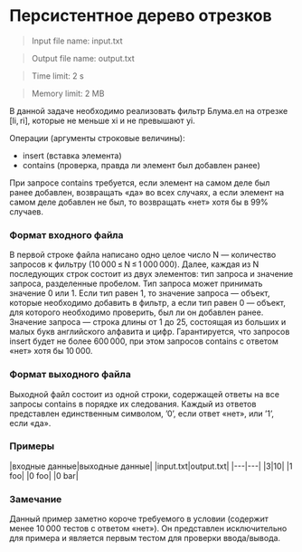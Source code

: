 # Персистентное дерево отрезков

> Input file name: input.txt

> Output file name: output.txt

> Time limit: 2 s

> Memory limit: 2 MB

В данной задаче необходимо реализовать фильтр Блума.ел на отрезке [li, ri], которые не меньше xi и не превышают yi.

Операции (аргументы строковые величины):
* insert (вставка элемента)
* contains (проверка, правда ли элемент был добавлен ранее)

При запросе contains требуется, если элемент на самом деле был ранее добавлен, возвращать «да» во всех случаях, а если элемент на самом деле добавлен не был, то возвращать «нет» хотя бы в 99% случаев.

### Формат входного файла

В первой строке файла написано одно целое число N — количество запросов к фильтру (10 000 ≤ N ≤ 1 000 000). Далее, каждая из N последующих строк состоит из двух элементов: тип запроса и значение запроса, разделенные пробелом. Тип запроса может принимать значение 0 или 1. Если тип равен 1, то значение запроса — объект, которые необходимо добавить в фильтр, а если тип равен 0 — объект, для которого необходимо проверить, был ли он добавлен ранее. Значение запроса — строка длины от 1 до 25, состоящая из больших и малых букв английского алфавита и цифр. Гарантируется, что запросов insert будет не более 600 000, при этом запросов contains с ответом «нет» хотя бы 10 000.

### Формат выходного файла

Выходной файл состоит из одной строки, содержащей ответы на все запросы contains в порядке их следования. Каждый из ответов представлен единственным символом, ’0’, если ответ «нет», или ’1’, если «да».

### Примеры

|входные данные|выходные данные|
|input.txt|output.txt|
|---|---|
|3|10|
|1 foo|
|0 foo|
|0 bar|

### Замечание

Данный пример заметно короче требуемого в условии (содержит менее 10 000 тестов с ответом «нет»). Он представлен исключительно для примера и является первым тестом для проверки ввода/вывода.